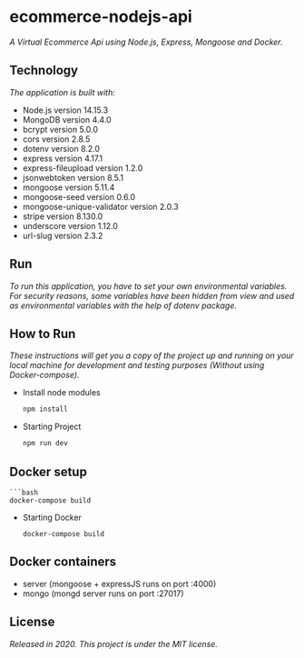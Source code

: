 # ecommerce-nodejs-api
_A Virtual Ecommerce Api using Node.js, Express, Mongoose and Docker._

## Technology
_The application is built with:_

- Node.js version 14.15.3
- MongoDB version 4.4.0
- bcrypt version 5.0.0
- cors version 2.8.5
- dotenv version 8.2.0
- express version 4.17.1
- express-fileupload version 1.2.0
- jsonwebtoken version 8.5.1
- mongoose version 5.11.4
- mongoose-seed version 0.6.0
- mongoose-unique-validator version 2.0.3
- stripe version 8.130.0
- underscore version 1.12.0
- url-slug version 2.3.2

## Run
_To run this application, you have to set your own environmental variables. For security reasons, some variables have been hidden from view and used as environmental variables with the help of dotenv package._

## How to Run
_These instructions will get you a copy of the project up and running on your local machine for development and testing purposes (Without using Docker-compose)._

* Install node modules

   ```bash
   npm install

* Starting Project

    ```bash
    npm run dev


## Docker setup

    ```bash 
    docker-compose build
    

* Starting Docker

    ```
    docker-compose build
    ```


## Docker containers 

- server (mongoose  + expressJS runs on port :4000)
- mongo (mongd server runs on port :27017)




## License
_Released in 2020. This project is under the MIT license._